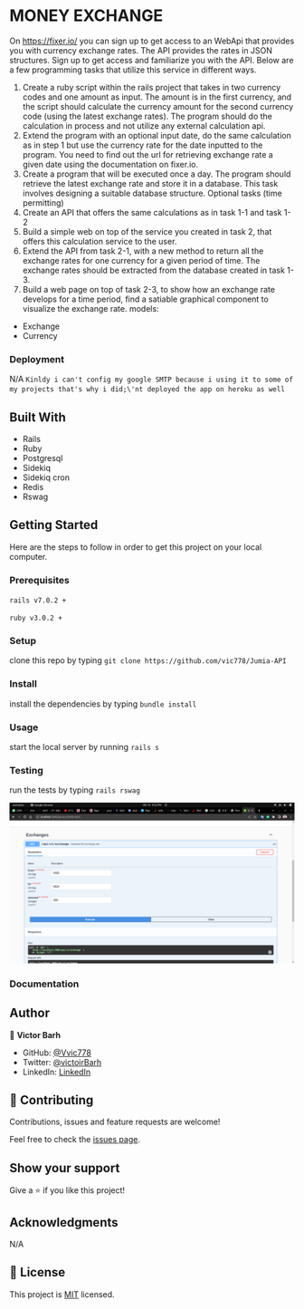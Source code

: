 # MONEY EXCHANGE

On https://fixer.io/ you can sign up to get access to an WebApi that provides you with currency
exchange rates. The API provides the rates in JSON structures.
Sign up to get access and familiarize you with the API.
Below are a few programming tasks that utilize this service in different ways.
1. Create a ruby script within the rails project that takes in two currency codes and one
amount as input. The amount is in the first currency, and the script should calculate the
currency amount for the second currency code (using the latest exchange rates). The
program should do the calculation in process and not utilize any external calculation api.
2. Extend the program with an optional input date, do the same calculation as in step 1 but
use the currency rate for the date inputted to the program. You need to find out the url for
retrieving exchange rate a given date using the documentation on fixer.io.
3. Create a program that will be executed once a day. The program should retrieve the
latest exchange rate and store it in a database. This task involves designing a suitable
database structure.
Optional tasks (time permitting)
1. Create an API that offers the same calculations as in task 1-1 and task 1-2
2. Build a simple web on top of the service you created in task 2, that offers this calculation
service to the user.
3. Extend the API from task 2-1, with a new method to return all the exchange rates for one
currency for a given period of time. The exchange rates should be extracted from the
database created in task 1-3.
4. Build a web page on top of task 2-3, to show how an exchange rate develops for a time
period, find a satiable graphical component to visualize the exchange rate.
  models:

  - Exchange
  - Currency

### Deployment
 N/A `Kinldy i can't config my google SMTP because i using it to some of my projects that's why i did;\'nt deployed the app on heroku as well`
## Built With

- Rails
- Ruby 
- Postgresql
- Sidekiq
- Sidekiq cron 
- Redis
- Rswag

## Getting Started

Here are the steps to follow in order to get this project on your local computer.

### Prerequisites

`rails v7.0.2 +`

`ruby v3.0.2 +`

### Setup

clone this repo by typing `git clone https://github.com/vic778/Jumia-API`

### Install

install the dependencies by typing `bundle install`

### Usage

start the local server by running `rails s`

### Testing

run the tests by typing `rails rswag`

![img](app/assets/images/screenshot.png)

### Documentation


## Author

👤 **Victor Barh**

- GitHub: [@Vvic778](https://github.com/vic778)
- Twitter: [@victoirBarh](https://twitter.com/)
- LinkedIn: [LinkedIn](https://linkedin.com/in/victoir-barh)

## 🤝 Contributing

Contributions, issues and feature requests are welcome!

Feel free to check the [issues page](issues/).

## Show your support

Give a ⭐️ if you like this project!

## Acknowledgments

 N/A

## 📝 License

This project is [MIT](lic.url) licensed.